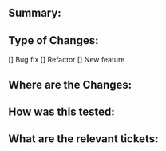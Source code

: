 ## Summary:


## Type of Changes:
[] Bug fix
[] Refactor
[] New feature

## Where are the Changes:


## How was this tested:

## What are the relevant tickets:

